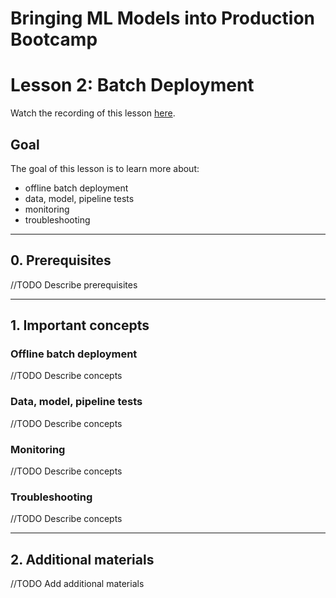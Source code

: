 # Bringing ML Models into Production Bootcamp
# Lesson 2: Batch Deployment

Watch the recording of this lesson [here](https://youtu.be/G1qxR1Hi3i8).

## Goal

The goal of this lesson is to learn more about:
- offline batch deployment
- data, model, pipeline tests
- monitoring
- troubleshooting

---

## 0. Prerequisites
//TODO Describe prerequisites

---
## 1. Important concepts

### Offline batch deployment
//TODO Describe concepts

### Data, model, pipeline tests
//TODO Describe concepts

### Monitoring
//TODO Describe concepts

### Troubleshooting
//TODO Describe concepts

---
## 2. Additional materials
//TODO Add additional materials

